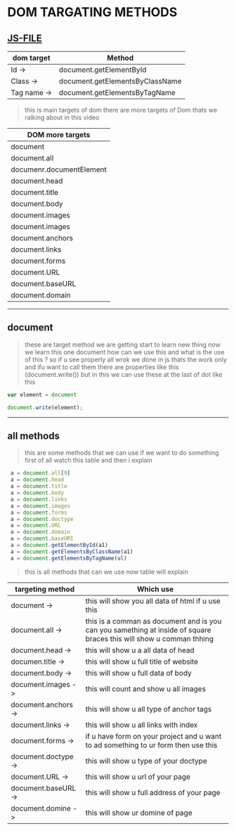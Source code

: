 # DOM TARGATING METHODS
## [JS-FILE](/js/62-DOM-Targeting-Methods.js)

|dom target|	Method|
|----------|---------|
|Id ->	|document.getElementById|
|Class ->	|document.getElementsByClassName|
|Tag name ->|	document.getElementsByTagName|

> this is main targets of dom there are more targets of Dom thats we ralking about in this video

|DOM more targets|
|-------------|
|document|
|document.all|
|documenr.documentElement|
|document.head|
|document.title|
|document.body|
|document.images|
|document.images|
|document.anchors|
|document.links|
|document.forms|
|document.URL|
|document.baseURL|
|document.domain|

---
## document
> these are target method we are getting start to learn new thing now we learn this one document how can we use this and what is the use of this ? so if u see properly all wrok we done in js thats the work only and ifu want to call them there are properties like this (document.write()) but in this we can use these at the last of dot like this

```javascript
var element = document

document.write(element);
```
---

## all methods
> this are some methods that we can use if we want to do something first of all watch this table and then i explain

```javascript
 a = document.all[9]
 a = document.head
 a = document.title
 a = document.body
 a = document.links
 a = document.images
 a = document.forms
 a = document.doctype
 a = document.URL
 a = document.domain
 a = document.baseURI
 a = document.getElementById(a1)
 a = document.getElementsByClassName(a1)
 a = document.getElementsByTagName(ul)
```
> this is all methods that can we use now table will explain

|targeting method	|Which use|
|-------------------|---------|
|document ->	|this will show you all data of html if u use this|
|document.all ->	|this is a comman as document and is you can you samething at inside of square braces this will show u comman thhing|
|document.head ->|	this will show u a all data of head|
|documen.title ->|	this will show u full title of website|
|document.body ->|	this will show u full data of body|
|document.images ->	|this will count and show u all images|
|document.anchors ->|	this will show u all type of anchor tags|
|document.links ->|	this will show u all links with index|
|document.forms ->|	if u have form on your project and u want to ad something to ur form then use this|
|document.doctype ->	|this will show u type of your doctype|
|document.URL ->|	this will show u url of your page|
|document.baseURL ->|	this will show u full address of your page|
|document.domine ->	|this will show ur domine of page|


